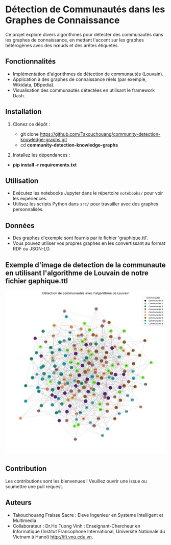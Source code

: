# Détection de Communautés dans les Graphes de Connaissance

Ce projet explore divers algorithmes pour détecter des communautés dans les graphes de connaissance, en mettant l'accent sur les graphes hétérogènes avec des nœuds et des arêtes étiquetés.

## Fonctionnalités
- Implémentation d'algorithmes de détection de communautés (Louvain).
- Application à des graphes de connaissance réels (par exemple, Wikidata, DBpedia).
- Visualisation des communautés détectées en utilisant le framework Dash.

## Installation
1. Clonez ce dépôt :
   - git clone https://github.com/Takouchouang/community-detection-knowledge-graphs.git
   - cd **community-detection-knowledge-graphs**
   
2. Installez les dépendances :
   
- **pip install -r requirements.txt**
## Utilisation
- Exécutez les notebooks Jupyter dans le répertoire `notebooks/` pour voir les expériences.
- Utilisez les scripts Python dans `src/` pour travailler avec des graphes personnalisés.

## Données
- Des graphes d'exemple sont fournis par le fichier 'graphique.ttl'.
- Vous pouvez utiliser vos propres graphes en les convertissant au format RDF ou JSON-LD.
## Exemple d'image de detection de la communaute en utilisant l'algorithme de Louvain de notre fichier gaphique.ttl

![Texte alternatif](/Detectioncommunaute.png) 
<!-- <img src="/Détectioncommunaute.png" alt="Logo" width="100"/> -->

## Contribution
Les contributions sont les bienvenues ! Veuillez ouvrir une issue ou soumettre une pull request.

## Auteurs
- Takouchouang Fraisse Sacre : Eleve Ingenieur en Systeme Intelligent et Multimedia
- Collaborateur : Dr.Ho Tuong Vinh : Enseignant-Chercheur en Informatique (Institut Francophone International, Université Nationale du Vietnam à Hanoi)
http://ifi.vnu.edu.vn.
